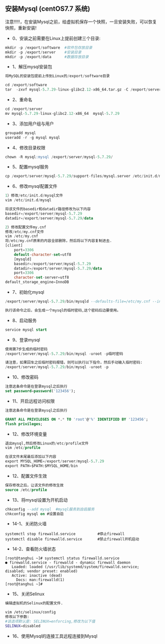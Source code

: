 ## 安装Mysql (centOS7.7 系统)
注意!!!!!，在安装Mysql之前，给虚拟机保存一个快照，一旦安装失败，可以恢复快照，重新安装!

- 0、安装之前需要在Linux上提前创建三个目录:


``` python
mkdir -p /export/software  #软件包存放目录
mkdir -p /export/server    #安装目录
mkdir -p /export/data      #数据存放目录
```



- 1、解压mysql安装包

``` sql
将MySQL的安装包提前上传到Linux的/export/software目录

cd /export/software
tar  -zxvf mysql-5.7.29-linux-glibc2.12-x86_64.tar.gz -C /export/server/
```



- 2、重命名　

``` sql
cd /export/server
mv mysql-5.7.29-linux-glibc2.12-x86_64  mysql-5.7.29
```



- 3、添加用户组与用户

``` sql
groupadd mysql
useradd -r -g mysql mysql
```



- 4、修改目录权限

``` sql
chown -R mysql:mysql /export/server/mysql-5.7.29/
```



- 5、配置mysql服务

``` sql
cp /export/server/mysql-5.7.29/support-files/mysql.server /etc/init.d/mysql
```



- 6、修改mysql配置文件

``` sql
1）修改/etc/init.d/mysql文件
vim /etc/init.d/mysql

将该文件的basedir和datadir路径修改为以下内容
basedir=/export/server/mysql-5.7.29
datadir=/export/server/mysql-5.7.29/data

2）修改配置文件my.cnf
修改/etc/my.cnf文件
vim /etc/my.cnf
将/etc/my.cnf原来的内容全部删除，然后将以下内容复制进去.
[client]
	port=3306
	default-character-set=utf8
	[mysqld]
	basedir=/export/server/mysql-5.7.29
	datadir=/export/server/mysql-5.7.29/data
	port=3306
	character-set-server=utf8
default_storage_engine=InnoDB
```



- 7、初始化mysql

```sql
/export/server/mysql-5.7.29/bin/mysqld --defaults-file=/etc/my.cnf --initialize --user=mysql --basedir=/export/server/mysql-5.7.29 --datadir=/export/server/mysql-5.7.29/data

执行该命令之后，会生成一个mysql的临时密码,这个密码后边要使用。

```



- 8、启动服务

``` sql
service mysql start
```



- 9、登录mysql

``` sql
使用第7步生成的临时密码
/export/server/mysql-5.7.29/bin/mysql -uroot -p临时密码

请注意，如果回车之后临时密码报错，则可以执行以下指令，然后手动输入临时密码:
/export/server/mysql-5.7.29/bin/mysql -uroot -p
```



- 10、修改密码

``` sql
注意这条命令是在登录mysql之后执行
set password=password('123456');
```



- 11、开启远程访问权限

``` sql
注意这条命令是在登录mysql之后执行

GRANT ALL PRIVILEGES ON *.* TO 'root'@'%' IDENTIFIED BY '123456'; 
flush privileges;
```



- 12、修改环境变量

``` sql
退出mysql,然后修改Linux的/etc/profile文件
vim /etc/profile

在该文件末尾最后添加以下内容
export MYSQL_HOME=/export/server/mysql-5.7.29
export PATH=$PATH:$MYSQL_HOME/bin
```



- 12、配置文件生效

``` sql
保存修改之后，让该文件的修改生效
source /etc/profile
```



- 13、将mysql设置为开机启动

``` sql
chkconfig --add mysql  #mysql服务到自启服务
chkconfig mysql on #设置自启
```



- 14-1、关闭防火墙

``` shell
systemctl stop firewalld.service          #停止firewall
systemctl disable firewalld.service       #禁止firewall开机启动
```



- 14-2、查看防火墙状态

``` shell
[root@tanghui ~]# systemctl status firewalld.service
● firewalld.service - firewalld - dynamic firewall daemon
   Loaded: loaded (/usr/lib/systemd/system/firewalld.service; disabled; vendor preset: enabled)
   Active: inactive (dead)
     Docs: man:firewalld(1)
[root@tanghui ~]# 

```



- 15、关闭Selinux

``` sh
编辑虚拟机的Selinux的配置文件.

vim /etc/selinux/config 
修改以下参数:
#该选项默认是: SELINUX=enforcing,修改为以下值
SELINUX=disabled
```



- 16、使用Mysql的连接工具远程连接到Mysql